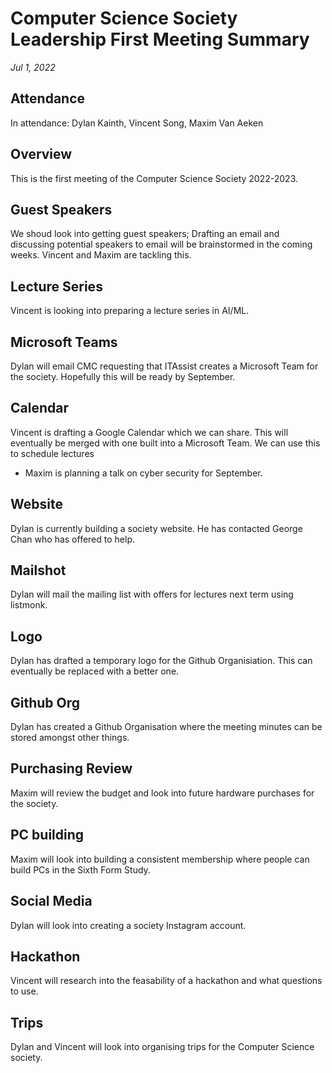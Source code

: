 # Computer Science Society Leadership First Meeting Summary

*Jul 1, 2022*

## Attendance
In attendance: 
Dylan Kainth, Vincent Song, Maxim Van Aeken

## Overview

This is the first meeting of the Computer Science Society 2022-2023. 

## Guest Speakers
We shoud look into getting guest speakers; Drafting an email and discussing potential speakers to email will be brainstormed in the coming weeks.
Vincent and Maxim are tackling this. 

## Lecture Series
Vincent is looking into preparing a lecture series in AI/ML.

## Microsoft Teams
Dylan will email CMC requesting that ITAssist creates a Microsoft Team for the society. Hopefully this will be ready by September.

## Calendar
Vincent is drafting a Google Calendar which we can share. This will eventually be merged with one built into a Microsoft Team.
We can use this to schedule lectures
- Maxim is planning a talk on cyber security for September.

## Website
Dylan is currently building a society website. He has contacted George Chan who has offered to help. 

## Mailshot
Dylan will mail the mailing list with offers for lectures next term using listmonk.

## Logo
Dylan has drafted a temporary logo for the Github Organisiation. This can eventually be replaced with a better one.

## Github Org
Dylan has created a Github Organisation where the meeting minutes can be stored amongst other things.

## Purchasing Review
Maxim will review the budget and look into future hardware purchases for the society.

## PC building
Maxim will look into building a consistent membership where people can build PCs in the Sixth Form Study.

## Social Media
Dylan will look into creating a society Instagram account.

## Hackathon
Vincent will research into the feasability of a hackathon and what questions to use.

## Trips
Dylan and Vincent will look into organising trips for the Computer Science society.
